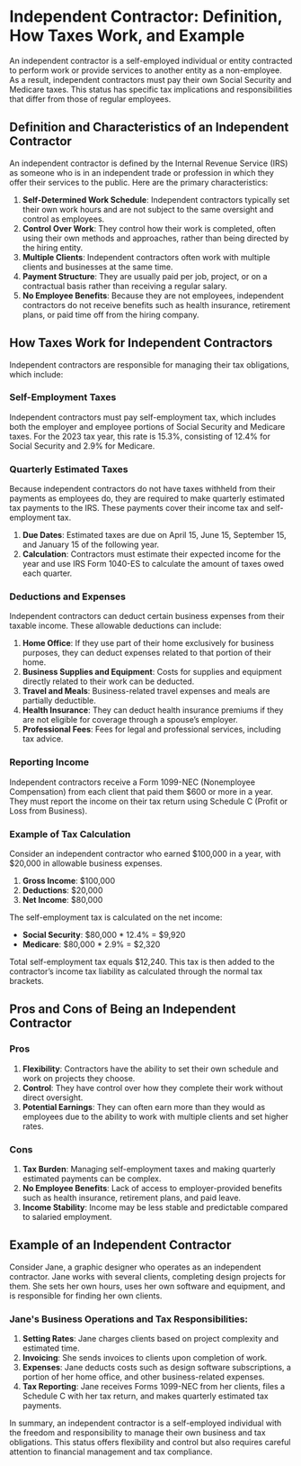 # Independent Contractor: Definition, How Taxes Work, and Example

An independent contractor is a self-employed individual or entity contracted to perform work or provide services to another entity as a non-employee. As a result, independent contractors must pay their own Social Security and Medicare taxes. This status has specific tax implications and responsibilities that differ from those of regular employees.

## Definition and Characteristics of an Independent Contractor

An independent contractor is defined by the Internal Revenue Service (IRS) as someone who is in an independent trade or profession in which they offer their services to the public. Here are the primary characteristics:

1. **Self-Determined Work Schedule**: Independent contractors typically set their own work hours and are not subject to the same oversight and control as employees.
2. **Control Over Work**: They control how their work is completed, often using their own methods and approaches, rather than being directed by the hiring entity.
3. **Multiple Clients**: Independent contractors often work with multiple clients and businesses at the same time.
4. **Payment Structure**: They are usually paid per job, project, or on a contractual basis rather than receiving a regular salary.
5. **No Employee Benefits**: Because they are not employees, independent contractors do not receive benefits such as health insurance, retirement plans, or paid time off from the hiring company.

## How Taxes Work for Independent Contractors

Independent contractors are responsible for managing their tax obligations, which include:

### Self-Employment Taxes

Independent contractors must pay self-employment tax, which includes both the employer and employee portions of Social Security and Medicare taxes. For the 2023 tax year, this rate is 15.3%, consisting of 12.4% for Social Security and 2.9% for Medicare.

### Quarterly Estimated Taxes

Because independent contractors do not have taxes withheld from their payments as employees do, they are required to make quarterly estimated tax payments to the IRS. These payments cover their income tax and self-employment tax.

1. **Due Dates**: Estimated taxes are due on April 15, June 15, September 15, and January 15 of the following year.
2. **Calculation**: Contractors must estimate their expected income for the year and use IRS Form 1040-ES to calculate the amount of taxes owed each quarter.

### Deductions and Expenses

Independent contractors can deduct certain business expenses from their taxable income. These allowable deductions can include:

1. **Home Office**: If they use part of their home exclusively for business purposes, they can deduct expenses related to that portion of their home.
2. **Business Supplies and Equipment**: Costs for supplies and equipment directly related to their work can be deducted.
3. **Travel and Meals**: Business-related travel expenses and meals are partially deductible.
4. **Health Insurance**: They can deduct health insurance premiums if they are not eligible for coverage through a spouse’s employer.
5. **Professional Fees**: Fees for legal and professional services, including tax advice.

### Reporting Income

Independent contractors receive a Form 1099-NEC (Nonemployee Compensation) from each client that paid them $600 or more in a year. They must report the income on their tax return using Schedule C (Profit or Loss from Business).

### Example of Tax Calculation

Consider an independent contractor who earned $100,000 in a year, with $20,000 in allowable business expenses.

1. **Gross Income**: $100,000
2. **Deductions**: $20,000
3. **Net Income**: $80,000

The self-employment tax is calculated on the net income:
- **Social Security**: $80,000 * 12.4% = $9,920
- **Medicare**: $80,000 * 2.9% = $2,320

Total self-employment tax equals $12,240. This tax is then added to the contractor’s income tax liability as calculated through the normal tax brackets.

## Pros and Cons of Being an Independent Contractor

### Pros

1. **Flexibility**: Contractors have the ability to set their own schedule and work on projects they choose.
2. **Control**: They have control over how they complete their work without direct oversight.
3. **Potential Earnings**: They can often earn more than they would as employees due to the ability to work with multiple clients and set higher rates.

### Cons

1. **Tax Burden**: Managing self-employment taxes and making quarterly estimated payments can be complex.
2. **No Employee Benefits**: Lack of access to employer-provided benefits such as health insurance, retirement plans, and paid leave.
3. **Income Stability**: Income may be less stable and predictable compared to salaried employment.

## Example of an Independent Contractor

Consider Jane, a graphic designer who operates as an independent contractor. Jane works with several clients, completing design projects for them. She sets her own hours, uses her own software and equipment, and is responsible for finding her own clients.

### Jane's Business Operations and Tax Responsibilities:

1. **Setting Rates**: Jane charges clients based on project complexity and estimated time.
2. **Invoicing**: She sends invoices to clients upon completion of work.
3. **Expenses**: Jane deducts costs such as design software subscriptions, a portion of her home office, and other business-related expenses.
4. **Tax Reporting**: Jane receives Forms 1099-NEC from her clients, files a Schedule C with her tax return, and makes quarterly estimated tax payments.

In summary, an independent contractor is a self-employed individual with the freedom and responsibility to manage their own business and tax obligations. This status offers flexibility and control but also requires careful attention to financial management and tax compliance.